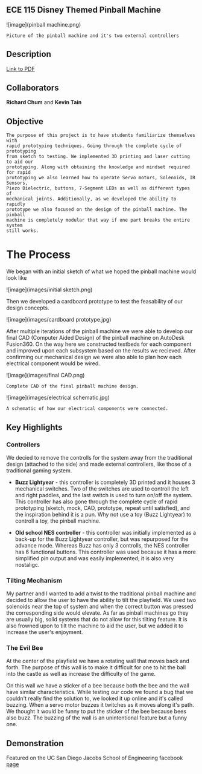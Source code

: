## ECE 115 Disney Themed Pinball Machine
![image](pinball machine.png)
```
Picture of the pinball machine and it's two external controllers
```



## Description
[Link to PDF](https://drawsome1.github.io/Pinball_Machine/PinballProjectDescription.pdf)



## Collaborators
**Richard Chum** and **Kevin Tain**



## Objective
```
The purpose of this project is to have students familiarize themselves with
rapid prototyping techniques. Going through the complete cycle of prototyping
from sketch to testing. We implemented 3D printing and laser cutting to aid our
prototyping. Along with obtaining the knowledge and mindset required for rapid
prototyping we also learned how to operate Servo motors, Solenoids, IR Sensors,
Piezo Dielectric, buttons, 7-Segment LEDs as well as different types of
mechanical joints. Additionally, as we developed the ability to rapidly
prototype we also focused on the design of the pinball machine. The pinball
machine is completely modular that way if one part breaks the entire system
still works. 
```


# The Process
We began with an initial sketch of what we hoped the pinball machine would look
like

![image](images/initial sketch.png)

Then we developed a cardboard prototype to test the feasability of our design
concepts.

![image](images/cardboard prototype.jpg)

After multiple iterations of the pinball machine we were able to develop our
final CAD (Computer Aided Design) of the pinball machine on AutoDesk Fusion360. 
On the way here we constructed testbeds for each component and improved upon 
each subsystem based on the results we recieved. After confirming our mechanical
design we were also able to plan how each electrical component would be wired.



![image](images/final CAD.png)
```
Complete CAD of the final pinball machine design.
```


![image](images/electrical schematic.jpg)
```
A schematic of how our electrical components were connected.
```

## Key Highlights
### Controllers
We decied to remove the controlls for the system away from the traditional
design (attached to the side) and made external controllers, like those of a
traditional gaming system.

* **Buzz Lightyear** - this controller is completely 3D printed and it houses 3
mechanical switches. Two of the switches are used to controll the left and right
paddles, and the last switch is used to turn on/off the system. This controller
has also gone through the complete cycle of rapid prototyping (sketch, mock,
CAD, prototype, repeat until satisfied), and the inspiration behind it is a pun.
Why not use a toy (Buzz Lightyear) to controll a toy, the pinball machine.

* **Old school NES controller** - this controller was initially implemented as a
back-up for the Buzz Lightyear controller, but was repurposed for the advance
mode. Whereas Buzz has only 3 controlls, the NES controller has 6 functional
buttons. This controller was used because it has a more simplified pin output
and was easily implemented; it is also very nostaligc.

### Tilting Mechanism
My partner and I wanted to add a twist to the traditional pinball machine and
decided to allow the user to have the ability to tilt the playfield. We used two
solenoids near the top of system and when the correct button was pressed the
corresponding side would elevate. As far as pinball machines go they are usually
big, solid systems that do not allow for this tilting feature. It is also
frowned upon to tilt the machine to aid the user, but we added it to increase the
user's enjoyment.

### The Evil Bee
At the center of the playfield we have a rotating wall that moves back and
forth. The purpose of this wall is to make it difficult for one to hit the ball
into the castle as well as increase the difficulty of the game.

On this wall we have a sticker of a bee because both the bee and the wall
have similar characteristics. While testing our code we found a bug that we
couldn't really find the solution to, we looked it up online and it's called
buzzing. When a servo motor buzzes it twitches as it moves along it's path. We
thought it would be funny to put the sticker of the bee because bees also buzz.
The buzzing of the wall is an unintentional feature but a funny one. 



## Demonstration
Featured on the UC San Diego Jacobs School of Engineering facebook
[page](https://www.facebook.com/UCSDJacobs/videos/1871319012945983/?hc_ref=ARQQSLmA04NzVPTCKfCl5n2k9ugZ0_jZ3dPsM6AnxsxH5FgvtV2L48_Urjg)




